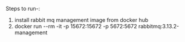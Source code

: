 Steps to run-:
1) install rabbit mq management image from docker hub
2) docker run --rm -it -p 15672:15672 -p 5672:5672 rabbitmq:3.13.2-management

